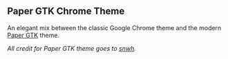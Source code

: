 ## Paper GTK Chrome Theme
An elegant mix between the classic Google Chrome theme and the modern [Paper GTK](https://github.com/snwh/paper-gtk-theme) theme.

*All credit for Paper GTK theme goes to [snwh](https://github.com/snwh).*

